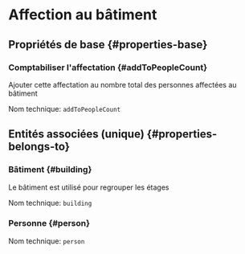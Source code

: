 # Affection au bâtiment
<!--- THIS FILE IS GENERATED PLEASE DO NOT EDIT IT DIRECTLY --->



## Propriétés de base {#properties-base} ##

### Comptabiliser l'affectation {#addToPeopleCount}

Ajouter cette affectation au nombre total des personnes affectées au bâtiment

Nom technique: ```addToPeopleCount```


## Entités associées (unique) {#properties-belongs-to} ##

### Bâtiment {#building}

Le bâtiment est utilisé pour regrouper les étages

Nom technique: ```building```

### Personne {#person}



Nom technique: ```person```





